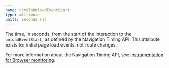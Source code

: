 ```yaml
---
name: timeToUnloadEventStart
type: attribute
units: seconds (s)
---
```


The time, in seconds, from the start of the interaction to the `unloadEventStart`, as defined by the Navigation Timing API. This attribute exists for initial page load events, not route changes.

For more information about the Navigation Timing API, see [Instrumentation for Browser monitoring](/docs/browser/new-relic-browser/page-load-timing-resources/instrumentation-browser-monitoring#navigation-api).